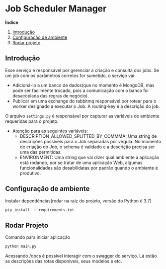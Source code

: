 # Job Scheduler Manager

**Índice**
1. [Introdução](#intr)
2. [Configuração de ambiente](#cs1)
3. [Rodar projeto](#run)


## Introdução <a name="intr"></a>

Esse serviço é responsável por gerenciar a criação e consulta dos jobs. 
Se um job com os parâmetros corretos for sumetido, o serviço vai:
* Adicioná-lo a um banco de dados(que no momento é MongoDB, mas pode ser facilmente trocado, pois a comunicação com o banco foi desacoplada das regras de negócio). 
* Publicar em uma exchange do rabbitmq responsável por rotear para o worker designado a executar o Job. A routing-key é a descrição do job.


O arquivo `settings.py` é responsável por capturar as variáveis de ambiente requeridas para o projeto.
 * Atenção para as seguintes variáveis:
     - DESCRIPTION_ALLOWED_SPLITTED_BY_COMMMA: Uma string de descrições possíveis para o Job separadas por vírgula. No momento de criação do Job, o schema é validado e a descrição precisa ser uma das permitidas. 
     - ENVIRONMENT: Uma string que vai dizer qual ambiente a aplicação está rodando, por se tratar de uma aplicação Web, algumas funcionalidades são desabilidatas por padrão quando o ambiente é produtivo. 
## Configuração de ambiente <a name="cs1"></a>
Instalar dependências(rodar na raíz do projeto, versão do Python é 3.7)
````bash
pip install -r requirements.txt
````

## Rodar Projeto <a name="run"></a>
Comando para iniciar aplicação
````bash
python main.py
````
Acessando /docs é possível interagir com o swagger do serviço. Lá estão as descrições das rotas disponíveis, seus modelos e etc.


